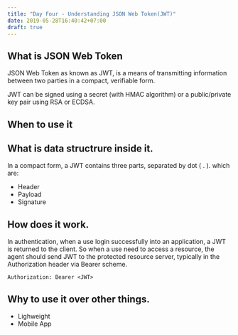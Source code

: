 ```yaml
---
title: "Day Four - Understanding JSON Web Token(JWT)"
date: 2019-05-28T16:40:42+07:00
draft: true
---
```


## What is JSON Web Token

JSON Web Token as known as JWT, is a means of transmitting information between two parties in a compact, verifiable form.

JWT can be signed using a secret (with HMAC algorithm) or a public/private key pair using RSA or ECDSA.

## When to use it


## What is data structrure inside it.

In a compact form, a JWT contains three parts, separated by dot ( . ). which are:
* Header
* Payload
* Signature


## How does it work.

In authentication, when a use login successfully into an application, a JWT is returned to the client. So when a use need to access a resource, the agent should send JWT to the protected resource server, typically in the Authorization header via Bearer scheme.

`Authorization: Bearer <JWT>`


## Why to use it over other things.

* Lighweight
* Mobile App